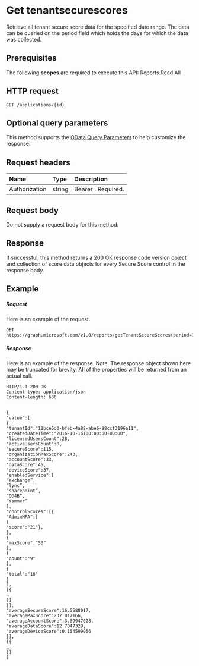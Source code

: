 # Get tenantsecurescores

Retrieve all tenant secure score data for the specified date range. The data can be queried on the period field which holds the days for which the data was collected. 
## Prerequisites
The following **scopes** are required to execute this API: Reports.Read.All 
## HTTP request
<!-- { "blockType": "ignored" } -->
```http
GET /applications/{id}
```
## Optional query parameters
This method supports the [OData Query Parameters](http://graph.microsoft.io/docs/overview/query_parameters) to help customize the response.

## Request headers
| Name       | Type | Description|
|:-----------|:------|:----------|
| Authorization  | string  | Bearer <token>. Required. |

## Request body
Do not supply a request body for this method.
## Response
If successful, this method returns a 200 OK response code version object and collection of score data objects for every Secure Score control in the response body. 
## Example
##### Request
Here is an example of the request.
<!-- {
  "blockType": "request",
  "name": "get_application"
}-->
```http
GET https://graph.microsoft.com/v1.0/reports/getTenantSecureScores(period=1)/content
```
##### Response
Here is an example of the response. Note: The response object shown here may be truncated for brevity. All of the properties will be returned from an actual call.
<!-- {
  "blockType": "response",
  "truncated": true,
  "@odata.type": "microsoft.graph.application"
} -->
```http
HTTP/1.1 200 OK
Content-type: application/json
Content-length: 636


{ 
"value":[ 
{ 
"tenantId":"12bce6d0-bfeb-4a82-abe6-98ccf3196a11", 
"createdDateTime":"2016-10-16T00:00:00+00:00", 
"licensedUsersCount":28, 
"activeUsersCount":0, 
"secureScore":115, 
"organizationMaxScore":243, 
"accountScore":33, 
"dataScore":45, 
"deviceScore":37, 
"enabledService":[ 
“exchange”,  
“lync”, 
“sharepoint”, 
“OD4B”, 
“Yammer” 
],  
"controlScores":[{ 
"AdminMFA":[ 
{ 
"score":"21"}, 
}, 
{ 
"maxScore":"50" 
}, 
{ 
"count":"9" 
}, 
{ 
"total":"16" 
} 
], 
[{ 
… 
}] 
}], 
"averageSecureScore":16.5588017, 
"averageMaxScore":237.017166, 
"averageAccountScore":3.69947028, 
"averageDataScore":12.7047329, 
"averageDeviceScore":0.154599056 
}], 
[{ 
… 
}] 
} 

```

<!-- uuid: 8fcb5dbc-d5aa-4681-8e31-b001d5168d79
2015-10-25 14:57:30 UTC -->
<!-- {
  "type": "#page.annotation",
  "description": "Get application",
  "keywords": "",
  "section": "documentation",
  "tocPath": ""
}-->

